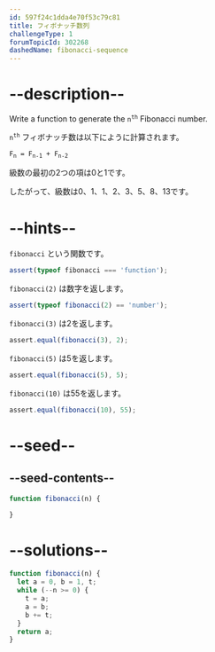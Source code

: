 ```yaml
---
id: 597f24c1dda4e70f53c79c81
title: フィボナッチ数列
challengeType: 1
forumTopicId: 302268
dashedName: fibonacci-sequence
---
```


# --description--

Write a function to generate the <code>n<sup>th</sup></code> Fibonacci number.

<code>n<sup>th</sup></code> フィボナッチ数は以下にように計算されます。

<code>F<sub>n</sub> = F<sub>n-1</sub> + F<sub>n-2</sub></code>

級数の最初の2つの項は0と1です。

したがって、級数は0、1、1、2、3、5、8、13です。

# --hints--

`fibonacci` という関数です。

```js
assert(typeof fibonacci === 'function');
```

`fibonacci(2)` は数字を返します。

```js
assert(typeof fibonacci(2) == 'number');
```

`fibonacci(3)` は2を返します。

```js
assert.equal(fibonacci(3), 2);
```

`fibonacci(5)` は5を返します。

```js
assert.equal(fibonacci(5), 5);
```

`fibonacci(10)` は55を返します。

```js
assert.equal(fibonacci(10), 55);
```

# --seed--

## --seed-contents--

```js
function fibonacci(n) {

}
```

# --solutions--

```js
function fibonacci(n) {
  let a = 0, b = 1, t;
  while (--n >= 0) {
    t = a;
    a = b;
    b += t;
  }
  return a;
}
```
